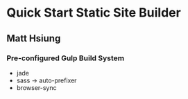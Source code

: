 # Quick Start Static Site Builder
## Matt Hsiung
### Pre-configured Gulp Build System
<ul>
	<li>jade</li>
	<li>sass -> auto-prefixer</li>
	<li>browser-sync</li>
</ul>
